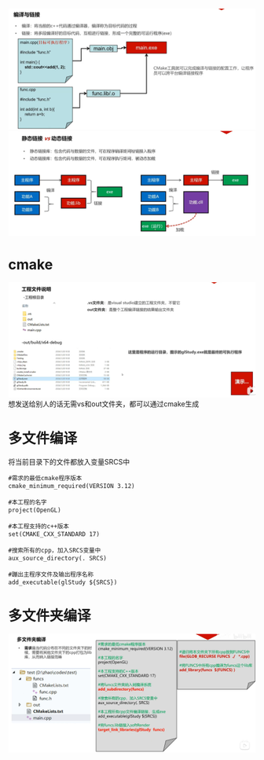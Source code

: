 ![输入图片说明](/imgs/2024-10-13/7y1QbNZ6PryMJNAB.png)
![输入图片说明](/imgs/2024-10-13/uxYEgt2Q30WfKhdc.png)
# cmake
![输入图片说明](/imgs/2024-10-13/Z8Mbs0UZzmgC51Go.png)
想发送给别人的话无需vs和out文件夹，都可以通过cmake生成
# 多文件编译
将当前目录下的文件都放入变量SRCS中
```
#需求的最低cmake程序版本
cmake_minimum_required(VERSION 3.12)

#本工程的名字
project(OpenGL)

#本工程支持的c++版本
set(CMAKE_CXX_STANDARD 17)

#搜索所有的cpp，加入SRCS变量中
aux_source_directory(. SRCS)

#蹦出主程序文件及输出程序名称
add_executable(glStudy ${SRCS})
```
# 多文件夹编译
![输入图片说明](/imgs/2024-10-13/uK4QI94YIKZjHwLy.png)
<!--stackedit_data:
eyJoaXN0b3J5IjpbNDY0MDE4NjUxLDE2Mzc1NzY4NzAsLTcyMz
cxODQwMSwtMTYwNjkxOTc5OF19
-->